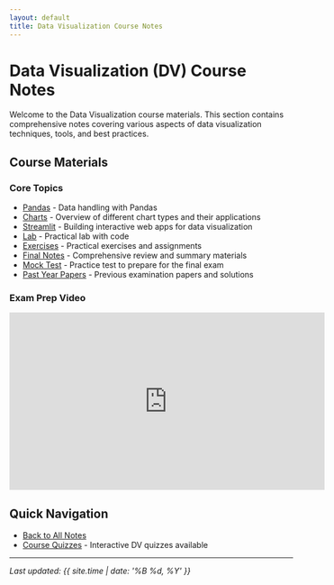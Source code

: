 ```yaml
---
layout: default
title: Data Visualization Course Notes
---
```


# Data Visualization (DV) Course Notes

Welcome to the Data Visualization course materials. This section contains comprehensive notes covering various aspects of data visualization techniques, tools, and best practices.

## Course Materials

### Core Topics

- [Pandas](pandas.md) - Data handling with Pandas
- [Charts](charts.md) - Overview of different chart types and their applications
- [Streamlit](streamlit.md) - Building interactive web apps for data visualization
- [Lab](lab.md) - Practical lab with code
- [Exercises](exercise.md) - Practical exercises and assignments
- [Final Notes](final-notes.md) - Comprehensive review and summary materials
- [Mock Test](mock-test.md) - Practice test to prepare for the final exam
- [Past Year Papers](past-year/) - Previous examination papers and solutions

### Exam Prep Video

<iframe width="560" height="315" src="https://www.youtube.com/embed/4Oh46XDSthM?si=m06I11PqlnCPf7yq" title="YouTube video player" frameborder="0" allow="accelerometer; autoplay; clipboard-write; encrypted-media; gyroscope; picture-in-picture; web-share" referrerpolicy="strict-origin-when-cross-origin" allowfullscreen></iframe>

## Quick Navigation

- [Back to All Notes](../)
- [Course Quizzes](/quiz/) - Interactive DV quizzes available

---

_Last updated: {{ site.time | date: '%B %d, %Y' }}_

